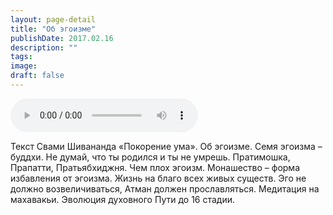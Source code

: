 ```yaml
---
layout: page-detail
title: "Об эгоизме"
publishDate: 2017.02.16
description: ""
tags:
image:
draft: false
---
```


<audio title="2017.02.16 - Об эгоизме.mp3" src="https://filer-api.advayta.org/v1.0/public/files/73875" controls=""></audio>

 Текст Свами Шивананда «Покорение ума». Об эгоизме. Семя эгоизма – буддхи. Не думай, что ты родился и ты не умрешь. Пратимошка, Прапатти, Пратьябхиджня. Чем плох эгоизм. Монашество – форма избавления от эгоизма. Жизнь на благо всех живых существ. Эго не должно возвеличиваться, Атман должен прославляться. Медитация на махавакьи. Эволюция духовного Пути до 16 стадии. 

  
